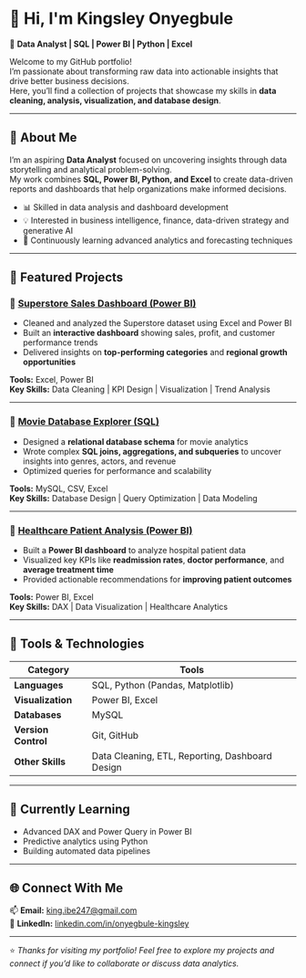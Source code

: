 # 👋 Hi, I'm Kingsley Onyegbule

🎯 **Data Analyst | SQL | Power BI | Python | Excel**

Welcome to my GitHub portfolio!  
I’m passionate about transforming raw data into actionable insights that drive better business decisions.  
Here, you’ll find a collection of projects that showcase my skills in **data cleaning, analysis, visualization, and database design**.

---

## 🧠 About Me
I’m an aspiring **Data Analyst** focused on uncovering insights through data storytelling and analytical problem-solving.  
My work combines **SQL, Power BI, Python, and Excel** to create data-driven reports and dashboards that help organizations make informed decisions.

- 📊 Skilled in data analysis and dashboard development  
- 💡 Interested in business intelligence, finance, data-driven strategy and generative AI 
- 🧩 Continuously learning advanced analytics and forecasting techniques  

---

## 💼 Featured Projects

### 🔹 [Superstore Sales Dashboard (Power BI)](https://github.com/Kingsley-Udo/superstore-dashboard)
- Cleaned and analyzed the Superstore dataset using Excel and Power BI  
- Built an **interactive dashboard** showing sales, profit, and customer performance trends  
- Delivered insights on **top-performing categories** and **regional growth opportunities**

**Tools:** Excel, Power BI  
**Key Skills:** Data Cleaning | KPI Design | Visualization | Trend Analysis  

---

### 🔹 [Movie Database Explorer (SQL)](https://github.com/Kingsley-Udo/movie-database)
- Designed a **relational database schema** for movie analytics  
- Wrote complex **SQL joins, aggregations, and subqueries** to uncover insights into genres, actors, and revenue  
- Optimized queries for performance and scalability

**Tools:** MySQL, CSV, Excel  
**Key Skills:** Database Design | Query Optimization | Data Modeling  

---

### 🔹 [Healthcare Patient Analysis (Power BI)](https://github.com/Kingsley-Udo/healthcare-analytics)
- Built a **Power BI dashboard** to analyze hospital patient data  
- Visualized key KPIs like **readmission rates**, **doctor performance**, and **average treatment time**  
- Provided actionable recommendations for **improving patient outcomes**

**Tools:** Power BI, Excel  
**Key Skills:** DAX | Data Visualization | Healthcare Analytics  

---

## 🧰 Tools & Technologies

| Category | Tools |
|-----------|-------|
| **Languages** | SQL, Python (Pandas, Matplotlib) |
| **Visualization** | Power BI, Excel |
| **Databases** | MySQL |
| **Version Control** | Git, GitHub |
| **Other Skills** | Data Cleaning, ETL, Reporting, Dashboard Design |

---

## 🌱 Currently Learning
- Advanced DAX and Power Query in Power BI  
- Predictive analytics using Python  
- Building automated data pipelines

---

## 🌐 Connect With Me
📫 **Email:** [king.ibe247@gmail.com](mailto:king.ibe247@gmail.com)  
💼 **LinkedIn:** [linkedin.com/in/onyegbule-kingsley](https://www.linkedin.com/in/onyegbule-kingsley/)

---

⭐ *Thanks for visiting my portfolio! Feel free to explore my projects and connect if you’d like to collaborate or discuss data analytics.*

